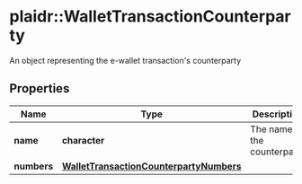 # plaidr::WalletTransactionCounterparty

An object representing the e-wallet transaction's counterparty

## Properties
Name | Type | Description | Notes
------------ | ------------- | ------------- | -------------
**name** | **character** | The name of the counterparty | 
**numbers** | [**WalletTransactionCounterpartyNumbers**](WalletTransactionCounterpartyNumbers.md) |  | 


